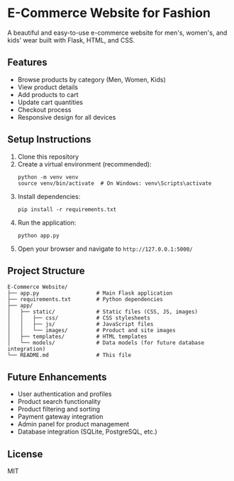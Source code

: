 # E-Commerce Website for Fashion

A beautiful and easy-to-use e-commerce website for men's, women's, and kids' wear built with Flask, HTML, and CSS.

## Features

- Browse products by category (Men, Women, Kids)
- View product details
- Add products to cart
- Update cart quantities
- Checkout process
- Responsive design for all devices

## Setup Instructions

1. Clone this repository
2. Create a virtual environment (recommended):
   ```
   python -m venv venv
   source venv/bin/activate  # On Windows: venv\Scripts\activate
   ```
3. Install dependencies:
   ```
   pip install -r requirements.txt
   ```
4. Run the application:
   ```
   python app.py
   ```
5. Open your browser and navigate to `http://127.0.0.1:5000/`

## Project Structure

```
E-Commerce Website/
├── app.py                  # Main Flask application
├── requirements.txt        # Python dependencies
├── app/
│   ├── static/             # Static files (CSS, JS, images)
│   │   ├── css/            # CSS stylesheets
│   │   ├── js/             # JavaScript files
│   │   └── images/         # Product and site images
│   ├── templates/          # HTML templates
│   └── models/             # Data models (for future database integration)
└── README.md               # This file
```

## Future Enhancements

- User authentication and profiles
- Product search functionality
- Product filtering and sorting
- Payment gateway integration
- Admin panel for product management
- Database integration (SQLite, PostgreSQL, etc.)

## License

MIT 